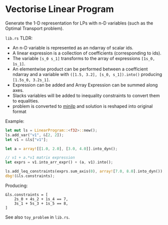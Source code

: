 # Vectorise Linear Program

Generate the 1-D representation for LPs with n-D variables (such as the Optimal Transport problem).

`lib.rs` TLDR:

- An n-D variable is represented as an ndarray of scalar ids.
- A linear expression is a collection of coefficients (corresponding to ids).
- The variable `[s_0 s_1]` transforms to the array of expressions `[1s_0, 1s_1]`.
- An elementwise product can be performed between a coefficient ndarray and a variable with `([1.5, 3.2], [s_0, s_1]).into()` producing `[1.5s_0, 3.2s_1]`.
- Expression can be added and Array Expression can be summed along axes.
- Slacks variables will be added to inequality constraints to convert them to equalities.
- problem is converted to [minilp](https://crates.io/crates/minilp) and solution is reshaped into original format

Example:

```rust
let mut ls = LinearProgram::<f32>::new();
ls.add_var("v1", &[2, 2]);
let v1 = &ls["v1"];

let a = array![[1.0, 2.0], [3.0, 4.0]].into_dyn();

// v1 + a.*v1 matrix expression
let exprs = v1.into_arr_expr() + (a, v1).into();

ls.add_leq_constraints(exprs.sum_axis(0), array![7.0, 8.0].into_dyn());
dbg!(&ls.constraints);
```

Producing:

```
&ls.constraints = [
    2s_0 + 4s_2 + 1s_4 == 7,
    3s_1 + 5s_3 + 1s_5 == 8,
]
```

See also `toy_problem` in `lib.rs`.
